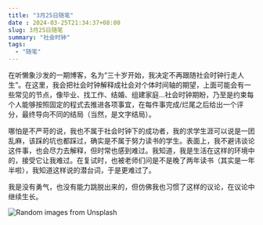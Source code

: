 ```yaml
---
title: "3月25日随笔"
date : 2024-03-25T21:34:37+08:00
slug: 3月25日随笔
summary: "社会时钟"
tags:
  - "随笔"
---
```


在听懒象沙发的一期博客，名为“三十岁开始，我决定不再跟随社会时钟行走人生”。在这里，我会把社会时钟解释成社会对个体时间轴的期望，上面可能会有一些常见的节点，像毕业、找工作、结婚、组建家庭...社会时钟期盼，乃至是约束每个人能够按照固定的程式去推进各项事宜，在每件事完成/烂尾之后给出一个评分，最终导向不同的结局（当然，是文字结局）。

哪怕是不严苛的说，我也不属于社会时钟下的成功者，我的求学生涯可以说是一团乱麻，该踩的坑也都踩过，确实是不属于努力读书的学生。表面上，我不避讳谈论这件事，也会尽力去解释，但时常也感到难过。我知道，我是生活在这样的环境中的，接受它让我难过。在复试时，也被老师们问是不是晚了两年读书（其实是一年半啦），我知道这样说的潜台词，于是更难过了。

我是没有勇气，也没有能力跳脱出来的，但仿佛我也习惯了这样的议论，在议论中继续生长。

![Random images from Unsplash](https://source.unsplash.com/random/1000x500)

